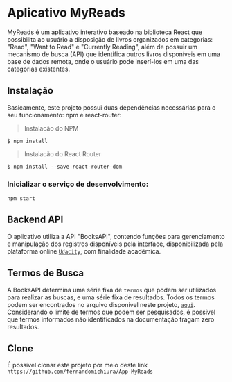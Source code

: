 # Aplicativo MyReads

MyReads é um aplicativo interativo baseado na biblioteca React que possibilita ao usuário a disposição de livros organizados em categorias: "Read", "Want to Read" e "Currently Reading", além de possuir um mecanismo de busca (API) que identifica outros livros disponíveis em uma base de dados remota, onde o usuário pode inserí-los em uma das categorias existentes.


## Instalação

Basicamente, este projeto possui duas dependências necessárias para o seu funcionamento: npm e react-router:

> Instalacão do NPM
```shell
$ npm install
```

> Instalacão do React Router
```shell
$ npm install --save react-router-dom
```

### Inicializar o serviço de desenvolvimento:
`npm start`


## Backend API

O aplicativo utiliza a API "BooksAPI", contendo funções para gerenciamento e manipulação dos registros disponíveis pela interface, disponibilizada pela plataforma online [`Udacity`](https://github.com/udacity/reactnd-project-myreads-starter/blob/master/src/BooksAPI.js), com finalidade acadêmica.


## Termos de Busca

A BooksAPI determina uma série fixa de `termos` que podem ser utilizados para realizar as buscas, e uma série fixa de resultados. 
Todos os termos podem ser encontrados no arquivo disponível neste projeto, [`aqui`](/SEARCH_TERMS.md).
Considerando o limite de termos que podem ser pesquisados, é possível que termos informados não identificados na documentação tragam zero resultados.


## Clone

É possível clonar este projeto por meio deste link `https://github.com/fernandomichiura/App-MyReads`
